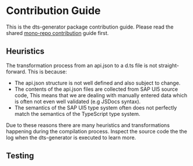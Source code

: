 # Contribution Guide

This is the dts-generator package contribution guide.
Please read the shared [mono-repo contribution](../../CONTRIBUTING.md) guide first.

## Heuristics

The transformation process from an api.json to a d.ts file is not straight-forward.
This is because:

- The api.json structure is not well defined and also subject to change.
- The contents of the api.json files are collected from SAP UI5 source code, This means that we are dealing
  with manually entered data which is often not even well validated (e.g JSDocs syntax).
- The semantics of the SAP UI5 type system often does not perfectly match the semantics of the TypeScript type system.

Due to these reasons there are many heuristics and transformations happening during the compilation process.
Inspect the source code the the log when the dts-generator is executed to learn more.

## Testing

